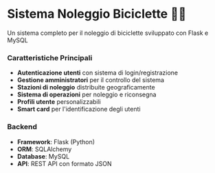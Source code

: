 # Sistema Noleggio Biciclette 🚴‍♂️

Un sistema completo per il noleggio di biciclette sviluppato con Flask e MySQL


### Caratteristiche Principali

- **Autenticazione utenti** con sistema di login/registrazione
- **Gestione amministratori** per il controllo del sistema
- **Stazioni di noleggio** distribuite geograficamente
- **Sistema di operazioni** per noleggio e riconsegna
- **Profili utente** personalizzabili
- **Smart card** per l'identificazione degli utenti

### Backend
- **Framework**: Flask (Python)
- **ORM**: SQLAlchemy
- **Database**: MySQL
- **API**: REST API con formato JSON

